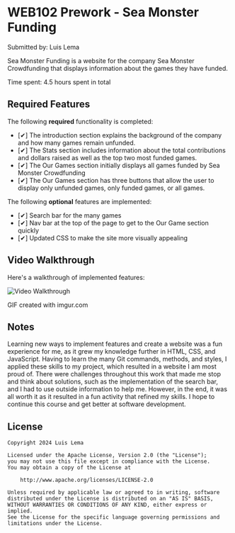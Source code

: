 # WEB102 Prework - Sea Monster Funding

Submitted by: Luis Lema

Sea Monster Funding is a website for the company Sea Monster Crowdfunding that displays information about the games they have funded.

Time spent: 4.5 hours spent in total

## Required Features

The following **required** functionality is completed:

- [✔] The introduction section explains the background of the company and how many games remain unfunded.
- [✔] The Stats section includes information about the total contributions and dollars raised as well as the top two most funded games.
- [✔] The Our Games section initially displays all games funded by Sea Monster Crowdfunding
- [✔] The Our Games section has three buttons that allow the user to display only unfunded games, only funded games, or all games.

The following **optional** features are implemented:

- [✔] Search bar for the many games
- [✔] Nav bar at the top of the page to get to the Our Game section quickly
- [✔] Updated CSS to make the site more visually appealing

## Video Walkthrough

Here's a walkthrough of implemented features:

<img src='https://imgur.com/HrzqTq5' title='Video Walkthrough' width='' alt='Video Walkthrough' />

GIF created with imgur.com

## Notes

Learning new ways to implement features and create a website was a fun experience for me, as it grew my knowledge further in HTML, CSS, and JavaScript. Having to learn the many Git commands, methods, and styles, I applied these skills to my project, which resulted in a website I am most proud of. There were challenges throughout this work that made me stop and think about solutions, such as the implementation of the search bar, and I had to use outside information to help me. However, in the end, it was all worth it as it resulted in a fun activity that refined my skills. I hope to continue this course and get better at software development.

## License

    Copyright 2024 Luis Lema

    Licensed under the Apache License, Version 2.0 (the "License");
    you may not use this file except in compliance with the License.
    You may obtain a copy of the License at

        http://www.apache.org/licenses/LICENSE-2.0

    Unless required by applicable law or agreed to in writing, software
    distributed under the License is distributed on an "AS IS" BASIS,
    WITHOUT WARRANTIES OR CONDITIONS OF ANY KIND, either express or implied.
    See the License for the specific language governing permissions and
    limitations under the License.
